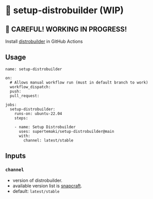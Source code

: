 # :construction: setup-distrobuilder (WIP)
## :rotating_light: CAREFUL! WORKING IN PROGRESS!

Install [distrobuilder](https://linuxcontainers.org/distrobuilder/introduction/) in GitHub Actions

## Usage

```
name: setup-distrobuilder

on:
  # Allows manual workflow run (must in default branch to work)
  workflow_dispatch:
  push:
  pull_request:

jobs:
  setup-distrobuilder:
    runs-on: ubuntu-22.04
    steps:

    - name: Setup Distrobuilder
      uses: supertemaki/setup-distrobuilder@main
      with:
        channel: latest/stable
```

## Inputs

### `channel`

- version of distrobuilder.
- available version list is [snapcraft](https://snapcraft.io/distrobuilder).
- default: `latest/stable`
